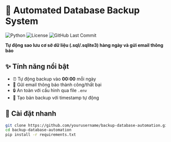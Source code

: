 # 🔄 Automated Database Backup System

![Python](https://img.shields.io/badge/Python-3.8%2B-blue)
![License](https://img.shields.io/badge/License-MIT-green)
![GitHub Last Commit](https://img.shields.io/github/last-commit/yourusername/backup-database-automation)

**Tự động sao lưu cơ sở dữ liệu (.sql/.sqlite3) hàng ngày và gửi email thông báo**

## ✨ Tính năng nổi bật
- ⏰ Tự động backup vào **00:00** mỗi ngày
- 📧 Gửi email thông báo thành công/thất bại
- 🔒 An toàn với cấu hình qua file `.env`
- 📁 Tạo bản backup với timestamp tự động

## 🚀 Cài đặt nhanh
```bash
git clone https://github.com/yourusername/backup-database-automation.git
cd backup-database-automation
pip install -r requirements.txt
